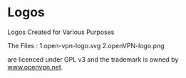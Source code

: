# Logos
Logos Created for Various Purposes

The Files :
1.open-vpn-logo.svg
2.openVPN-logo.png 

are licenced under GPL v3 and the trademark is owned by www.openvpn.net.
